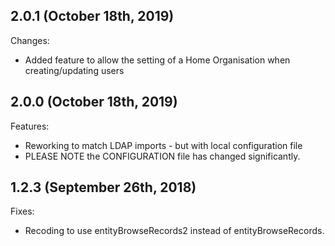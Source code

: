## 2.0.1 (October 18th, 2019)

Changes:

- Added feature to allow the setting of a Home Organisation when creating/updating users

## 2.0.0 (October 18th, 2019)

Features:

  - Reworking to match LDAP imports - but with local configuration file
  - PLEASE NOTE the CONFIGURATION file has changed significantly.

## 1.2.3 (September 26th, 2018)

Fixes:

  - Recoding to use entityBrowseRecords2 instead of entityBrowseRecords.
